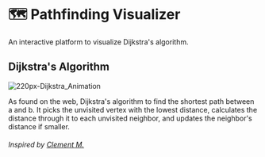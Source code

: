 # 🗺 Pathfinding Visualizer

An interactive platform to visualize Dijkstra's algorithm.

## Dijkstra's Algorithm

![220px-Dijkstra_Animation](https://user-images.githubusercontent.com/48065878/150704300-6baa78de-069a-4626-ab6c-8193f9bfcba1.gif)

As found on the web, Dijkstra's algorithm to find the shortest path between a and b. It picks the unvisited vertex with the lowest distance, calculates the distance through it to each unvisited neighbor, and updates the neighbor's distance if smaller.

###### Inspired by [Clement M.](https://www.youtube.com/watch?v=msttfIHHkak&t=654s)
